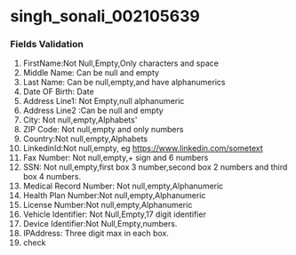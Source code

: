 # singh_sonali_002105639

### Fields Validation
1.  FirstName:Not Null,Empty,Only characters and space
2.  Middle Name: Can be null and empty
3.  Last Name: Can be null,empty,and have alphanumerics
4.  Date OF Birth: Date
5.  Address Line1: Not Empty,null alphanumeric
6.  Address Line2 :Can be null and empty
7.  City: Not null,empty,Alphabets'
8.  ZIP Code: Not null,empty and only numbers
9.  Country:Not null,empty,Alphabets
10.  LinkedinId:Not null,empty, eg https://www.linkedin.com/sometext
11.  Fax Number: Not null,empty,+ sign and 6 numbers
12.  SSN: Not null,empty,first box 3 number,second box 2 numbers and third box 4 numbers.
13.  Medical Record Number: Not null,empty,Alphanumeric
14.  Health Plan Number:Not null,empty,Alphanumeric
15.  License Number:Not null,empty,Alphanumeric
16.  Vehicle Identifier: Not Null,Empty,17 digit identifier
17.  Device Identifier:Not Null,Empty,numbers.
18.  IPAddress: Three digit max in each box.
19.  check
